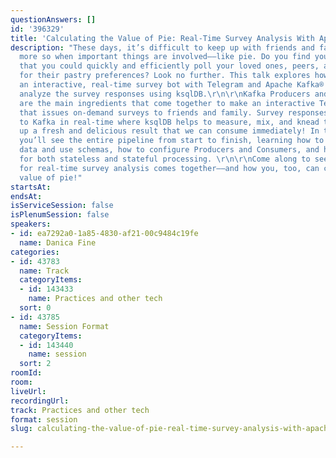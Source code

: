 ```yaml
---
questionAnswers: []
id: '396329'
title: 'Calculating the Value of Pie: Real-Time Survey Analysis With Apache Kafka®'
description: "These days, it’s difficult to keep up with friends and family, even
  more so when important things are involved––like pie. Do you find yourself wishing
  that you could quickly and efficiently poll your loved ones, peers, and colleagues
  for their pastry preferences? Look no further. This talk explores how to create
  an interactive, real-time survey bot with Telegram and Apache Kafka® and how to
  analyze the survey responses using ksqlDB.\r\n\r\nKafka Producers and Consumers
  are the main ingredients that come together to make an interactive Telegram bot
  that issues on-demand surveys to friends and family. Survey responses are written
  to Kafka in real-time where ksqlDB helps to measure, mix, and knead the data––serving
  up a fresh and delicious result that we can consume immediately! In this session,
  you’ll see the entire pipeline from start to finish, learning how to think about
  data and use schemas, how to configure Producers and Consumers, and how to use ksqlDB
  for both stateless and stateful processing. \r\n\r\nCome along to see how this recipe
  for real-time survey analysis comes together––and how you, too, can calculate the
  value of pie!"
startsAt: 
endsAt: 
isServiceSession: false
isPlenumSession: false
speakers:
- id: ea7292a0-1a85-4830-af21-00c9484c19fe
  name: Danica Fine
categories:
- id: 43783
  name: Track
  categoryItems:
  - id: 143433
    name: Practices and other tech
  sort: 0
- id: 43785
  name: Session Format
  categoryItems:
  - id: 143440
    name: session
  sort: 2
roomId: 
room: 
liveUrl: 
recordingUrl: 
track: Practices and other tech
format: session
slug: calculating-the-value-of-pie-real-time-survey-analysis-with-apache-kafka

---
```

